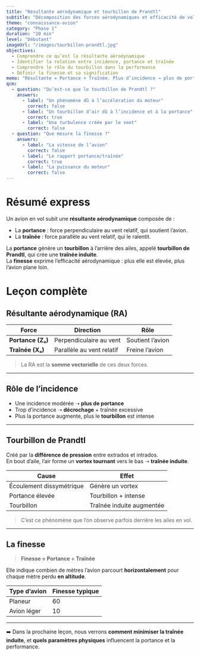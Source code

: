 ```yaml
---
title: "Résultante aérodynamique et tourbillon de Prandtl"
subtitle: "Décomposition des forces aérodynamiques et efficacité de vol"
theme: "connaissance-avion"
category: "Phase 1"
duration: "20 min"
level: "Débutant"
imageUrl: "/images/tourbillon-prandtl.jpg"
objectives:
  - Comprendre ce qu’est la résultante aérodynamique
  - Identifier la relation entre incidence, portance et traînée
  - Comprendre le rôle du tourbillon dans la performance
  - Définir la finesse et sa signification
memo: "Résultante = Portance + Traînée. Plus d’incidence → plus de portance → plus de traînée induite."
qcm:
  - question: "Qu’est-ce que le tourbillon de Prandtl ?"
    answers:
      - label: "Un phénomène dû à l’accélération du moteur"
        correct: false
      - label: "Un tourbillon d’air dû à l’incidence et à la portance"
        correct: true
      - label: "Une turbulence créée par le vent"
        correct: false
  - question: "Que mesure la finesse ?"
    answers:
      - label: "La vitesse de l’avion"
        correct: false
      - label: "Le rapport portance/traînée"
        correct: true
      - label: "La puissance du moteur"
        correct: false
---
```


# Résumé express

Un avion en vol subit une **résultante aérodynamique** composée de :

- La **portance** : force perpendiculaire au vent relatif, qui soutient l’avion.
- La **traînée** : force parallèle au vent relatif, qui le ralentit.

La **portance** génère un **tourbillon** à l’arrière des ailes, appelé **tourbillon de Prandtl**, qui crée une **traînée induite**.  
La **finesse** exprime l’efficacité aérodynamique : plus elle est élevée, plus l’avion plane loin.

# Leçon complète

## Résultante aérodynamique (RA)

| Force             | Direction                 | Rôle             |
| ----------------- | ------------------------- | ---------------- |
| **Portance (Zₐ)** | Perpendiculaire au vent   | Soutient l’avion |
| **Traînée (Xₐ)**  | Parallèle au vent relatif | Freine l’avion   |

> La RA est la **somme vectorielle** de ces deux forces.

---

## Rôle de l’incidence

- Une incidence modérée ➝ **plus de portance**
- Trop d’incidence ➝ **décrochage** + traînée excessive
- Plus la portance augmente, plus le **tourbillon** est intense

---

## Tourbillon de Prandtl

Créé par la **différence de pression** entre extrados et intrados.  
En bout d’aile, l’air forme un **vortex tournant** vers le bas ➝ **traînée induite**.

| Cause                    | Effet                     |
| ------------------------ | ------------------------- |
| Écoulement dissymétrique | Génère un vortex          |
| Portance élevée          | Tourbillon + intense      |
| Tourbillon               | Traînée induite augmentée |

> C’est ce phénomène que l’on observe parfois derrière les ailes en vol.

---

## La finesse

> **Finesse = Portance ÷ Traînée**

Elle indique combien de mètres l’avion parcourt **horizontalement** pour chaque mètre perdu **en altitude**.

| Type d’avion | Finesse typique |
| ------------ | --------------- |
| Planeur      | 60              |
| Avion léger  | 10              |

---

➡️ Dans la prochaine leçon, nous verrons **comment minimiser la traînée induite**, et **quels paramètres physiques** influencent la portance et la performance.
